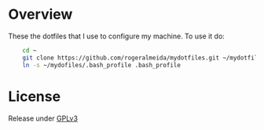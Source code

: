 # Overview
These the dotfiles that I use to configure my machine.
To use it do:
```bash
	cd ~
	git clone https://github.com/rogeralmeida/mydotfiles.git ~/mydotfiles
	ln -s ~/mydofiles/.bash_profile .bash_profile
```
# License
Release under [GPLv3](http://www.gnu.org/copyleft/gpl.html)

